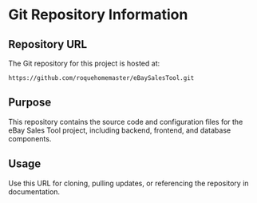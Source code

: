 # Git Repository Information

## Repository URL
The Git repository for this project is hosted at:

`https://github.com/roquehomemaster/eBaySalesTool.git`

## Purpose
This repository contains the source code and configuration files for the eBay Sales Tool project, including backend, frontend, and database components.

## Usage
Use this URL for cloning, pulling updates, or referencing the repository in documentation.
